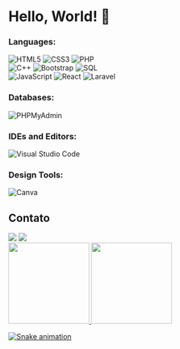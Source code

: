 <h1> Hello, World! 👋</h1>

<h3 style='left'>Languages:</h3>
<div style='left'>
<img alt="HTML5" src="https://img.shields.io/badge/html5-%23E34F26.svg?style=for-the-badge&logo=html5&logoColor=white"/>
<img alt="CSS3" src="https://img.shields.io/badge/css3-%231572B6.svg?style=for-the-badge&logo=css3&logoColor=white"/>
<img alt="PHP" src="https://img.shields.io/badge/php-4F5B93.svg?style=for-the-badge&logo=php&logoColor=white"/>
</br>
<img alt="C++" src="https://img.shields.io/badge/c++-%2300599C.svg?style=for-the-badge&logo=c%2B%2B&logoColor=white"/>
<img alt="Bootstrap" src="https://img.shields.io/badge/bootstrap-purple.svg?style=for-the-badge&logo=bootstrap&logoColor=white"/>
<img alt="SQL" src="https://img.shields.io/badge/mysql-%2300f.svg?style=for-the-badge&logo=mysql&logoColor=white"/>
</br>
<img alt="JavaScript" src="https://img.shields.io/badge/JavaScript-yellow.svg?style=for-the-badge&logo=JavaScript&logoColor=white"/>
<img alt="React" src="https://img.shields.io/badge/react-%2320232a.svg?style=for-the-badge&logo=react&logoColor=%2361DAFB"/>
<img alt="Laravel" src="https://img.shields.io/badge/laravel-%23FF2D20.svg?style=for-the-badge&logo=laravel&logoColor=white"/>
</div>

<h3 align="left">Databases:</h3>
<div style='left'>
 <img alt="PHPMyAdmin" src ="https://img.shields.io/badge/PHPMyAdmin-%23316192.svg?style=for-the-badge&logo=phpmyadmin&logoColor=white"/>
</div> 
 
<h3 style='left'>IDEs and Editors:</h3>
<div style='left'>
<img alt="Visual Studio Code" src="https://img.shields.io/badge/VisualStudioCode-83818E.svg?style=for-the-badge&logo=visual-studio-code&logoColor=white"/>
</div>

<h3 align="left">Design Tools:</h3>
<div style='left'>
<img alt="Canva" src="https://img.shields.io/badge/Canva-purple.svg?style=for-the-badge&logo=Canva&logoColor=white"/>
</div>

<div style="display: inline_block">
  <h2 >Contato</h2>
   <a href="https://www.linkedin.com/in/lucas-alexsander-barbosa-29a865232/" target="_blank"><img src="https://img.shields.io/badge/-LinkedIn-%230077B5?style=for-the-badge&logo=linkedin&logoColor=white" target="_blank"></a>
  <a href = "mailto:lucas.alexsander@ufvjm.edu.br"><img src="https://img.shields.io/badge/-Gmail-%23333?style=for-the-badge&logo=gmail&logoColor=white" target="_blank"></a></div> 
  
<div align="left" style="display: inline_block">
  <a href="https://github.com/LucasAlexsander">
  <img height="160em" src="https://github-readme-stats.vercel.app/api/top-langs/?username=LucasAlexsander&layout=compact&langs_count=7&theme=dracula" style="display: inline_block"/>
  <img height="160em" src="https://github-readme-stats.vercel.app/api?username=LucasAlexsander&show_icons=true&theme=dracula&include_all_commits=true&count_private=true" style="display: inline_block"/>
</div>

![Snake animation](https://github.com/LucasAlexsander)
